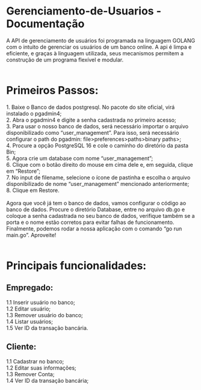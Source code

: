 # Gerenciamento-de-Usuarios - Documentação
A API de gerenciamento de usuários foi programada na linguagem GOLANG com o intuito de gerenciar os usuários de um banco online. A api é limpa e eficiente, e graças à linguagem utilizada, seus mecanismos permitem a construção de um programa flexível e modular.
</br>
</br>
<h1>Primeiros Passos:</h1>
1. Baixe o Banco de dados postgresql. No pacote do site oficial, virá instalado o pgadmin4;</br>
2. Abra o pgadmin4 e digite a senha cadastrada no primeiro acesso;</br>
3. Para usar o nosso banco de dados, será necessário importar o arquivo disponibilizado como “user_management”. Para isso, será necessário configurar o path do pgadmin: file>preferences>paths>binary paths>;</br>
4. Procure a opção PostgreSQL 16 e cole o caminho do diretório da pasta Bin;</br>
5. Agora crie um database com nome “user_management”;</br>
6. Clique com o botão direito do mouse em cima dele e, em seguida, clique em “Restore”;</br>
7. No input de filename, selecione o ícone de pastinha e escolha o arquivo disponibilizado de nome “user_management” mencionado anteriormente;</br>
8. Clique em Restore.</br>
</br>
Agora que você já tem o banco de dados, vamos configurar o código ao banco de dados. Procure o diretório Database, entre no arquivo db.go e coloque a senha cadastrada no seu banco de dados, verifique também se a porta e o nome estão corretos para evitar falhas de funcionamento. Finalmente, podemos rodar a nossa aplicação com o comando “go run main.go”. Aproveite!</br>

</br>
<h1> Principais funcionalidades: </h1>

<h2>Empregado:</h2>
1.1 Inserir usuário no banco; </br>
1.2 Editar usuário;</br>
1.3 Remover usuário do banco;</br>
1.4 Listar usuários;</br>
1.5 Ver ID da transação bancária.</br>

<h2>Cliente:</h2>
1.1 Cadastrar no banco; </br>
1.2 Editar suas informações; </br>
1.3 Remover Conta; </br>
1.4 Ver ID da transação bancária; </br>
